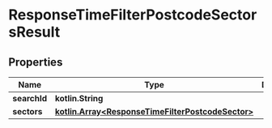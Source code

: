
# ResponseTimeFilterPostcodeSectorsResult

## Properties
Name | Type | Description | Notes
------------ | ------------- | ------------- | -------------
**searchId** | **kotlin.String** |  | 
**sectors** | [**kotlin.Array&lt;ResponseTimeFilterPostcodeSector&gt;**](ResponseTimeFilterPostcodeSector.md) |  | 



